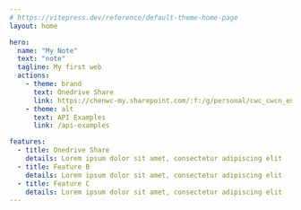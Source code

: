 ```yaml
---
# https://vitepress.dev/reference/default-theme-home-page
layout: home

hero:
  name: "My Note"
  text: "note"
  tagline: My first web
  actions:
    - theme: brand
      text: Onedrive Share
      link: https://chenwc-my.sharepoint.com/:f:/g/personal/cwc_cwcn_eu_org/Et23xhafbvFDswjLY_3QIv8B4bpsZxybm4Qsi_tbWVSndQ?e=eoo2za
    - theme: alt
      text: API Examples
      link: /api-examples

features:
  - title: Onedrive Share
    details: Lorem ipsum dolor sit amet, consectetur adipiscing elit
  - title: Feature B
    details: Lorem ipsum dolor sit amet, consectetur adipiscing elit
  - title: Feature C
    details: Lorem ipsum dolor sit amet, consectetur adipiscing elit
---
```


